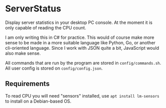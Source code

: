 # ServerStatus
Display server statistics in your desktop PC console. At the moment it is only capable of reading the CPU count.

I am only writing this in C# for practice. This would of course make more sense to be made in a more suitable language like Python, Go, or another cli-oriented language. Since I work with JSON quite a bit, JavaScript would also make sense.

All commands that are run by the program are stored in `config/commands.sh`. All user config is stored on `config/config.json`.

## Requirements ##
To read CPU you will need "sensors" installed, use `apt install lm-sensors` to install on a Debian-based OS.
